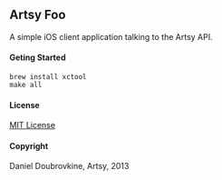 Artsy Foo
---------

A simple iOS client application talking to the Artsy API.

#### Geting Started

```
brew install xctool
make all
```

#### License

[MIT License](LICENSE)

#### Copyright

Daniel Doubrovkine, Artsy, 2013

